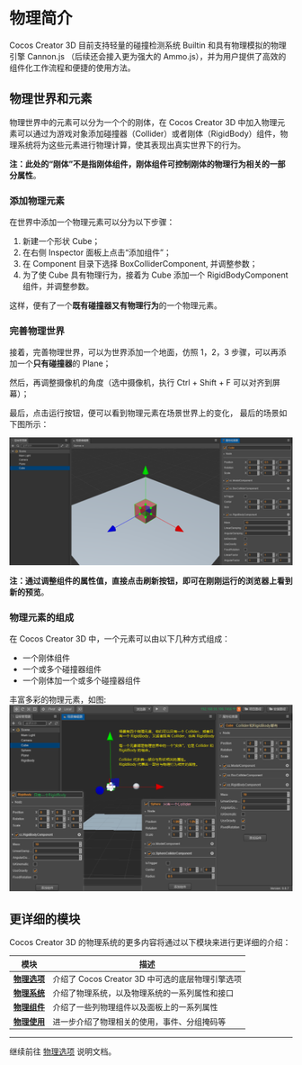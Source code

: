 # 物理简介

Cocos Creator 3D 目前支持轻量的碰撞检测系统 Builtin 和具有物理模拟的物理引擎 Cannon.js （后续还会接入更为强大的 Ammo.js），并为用户提供了高效的组件化工作流程和便捷的使用方法。

## 物理世界和元素

物理世界中的元素可以分为一个个的刚体，在 Cocos Creator 3D 中加入物理元素可以通过为游戏对象添加碰撞器（Collider）或者刚体（RigidBody）组件，物理系统将为这些元素进行物理计算，使其表现出真实世界下的行为。

**注：此处的“刚体”不是指刚体组件，刚体组件可控制刚体的物理行为相关的一部分属性**。

### 添加物理元素

在世界中添加一个物理元素可以分为以下步骤：

1. 新建一个形状 Cube；
2. 在右侧 Inspector 面板上点击“添加组件”；
3. 在 Component 目录下选择 BoxColliderComponent, 并调整参数；
3. 为了使 Cube 具有物理行为，接着为 Cube 添加一个 RigidBodyComponent 组件，并调整参数。

这样，便有了一个**既有碰撞器又有物理行为**的一个物理元素。

### 完善物理世界

接着，完善物理世界，可以为世界添加一个地面，仿照 1，2，3 步骤，可以再添加一个**只有碰撞器**的 Plane；

然后，再调整摄像机的角度（选中摄像机，执行 Ctrl + Shift + F 可以对齐到屏幕）；

最后，点击运行按钮，便可以看到物理元素在场景世界上的变化， 最后的场景如下图所示：

![物理世界](img/CreatePhysicsWorld.png)

**注：通过调整组件的属性值，直接点击刷新按钮，即可在刚刚运行的浏览器上看到新的预览**。

### 物理元素的组成

在 Cocos Creator 3D 中，一个元素可以由以下几种方式组成：

- 一个刚体组件
- 一个或多个碰撞器组件
- 一个刚体加一个或多个碰撞器组件

丰富多彩的物理元素，如图:
![丰富多彩的物理元素](img/PhysicWorldSmall.png)

## 更详细的模块

Cocos Creator 3D 的物理系统的更多内容将通过以下模块来进行更详细的介绍：

模块 | 描述
---|---
[**物理选项**](physics-item.md) | 介绍了 Cocos Creator 3D 中可选的底层物理引擎选项
[**物理系统**](physics-system.md) | 介绍了物理系统，以及物理系统的一系列属性和接口
[**物理组件**](physics-component.md) | 介绍了一些列物理组件以及面板上的一系列属性
[**物理使用**](physics-use.md) | 进一步介绍了物理相关的使用，事件、分组掩码等

---

继续前往 [物理选项](physics-item.md) 说明文档。
